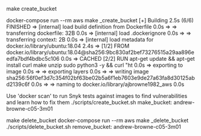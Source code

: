make create_bucket

docker-compose run --rm aws make _create_bucket
[+] Building 2.5s (6/6) FINISHED
 => [internal] load build definition from Dockerfile                                                  0.0s
 => => transferring dockerfile: 32B                                                                   0.0s
 => [internal] load .dockerignore                                                                     0.0s
 => => transferring context: 2B                                                                       0.0s
 => [internal] load metadata for docker.io/library/ubuntu:18.04                                       2.4s
 => [1/2] FROM docker.io/library/ubuntu:18.04@sha256:9bc830af2bef73276515a29aa896eedfa7bdf4bdbc5c106  0.0s
 => CACHED [2/2] RUN apt-get update && apt-get install curl make unzip sudo python3 -y &&   curl "ht  0.0s
 => exporting to image                                                                                0.0s
 => => exporting layers                                                                               0.0s
 => => writing image sha256:56f0ef3d7c354f02bf63be02b5a6f1eb7603e9de27a63fa8d30125abd2139c6f          0.0s
 => => naming to docker.io/library/ajbrowne1982_aws                                                   0.0s

Use 'docker scan' to run Snyk tests against images to find vulnerabilities and learn how to fix them
./scripts/create_bucket.sh
make_bucket: andrew-browne-c05-3m01



make delete_bucket
docker-compose run --rm aws make _delete_bucket
./scripts/delete_bucket.sh
remove_bucket: andrew-browne-c05-3m01
